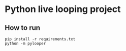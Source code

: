 # Python live looping project

## How to run
    pip install -r requirements.txt
    python -m pylooper
